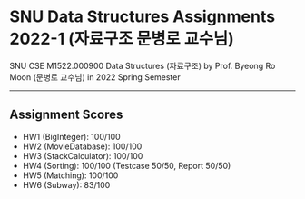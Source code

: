 # SNU Data Structures Assignments 2022-1 (자료구조 문병로 교수님)
SNU CSE M1522.000900 Data Structures (자료구조) by Prof. Byeong Ro Moon (문병로 교수님) in 2022 Spring Semester
***
## Assignment Scores
- HW1 (BigInteger): 100/100
- HW2 (MovieDatabase): 100/100
- HW3 (StackCalculator): 100/100
- HW4 (Sorting): 100/100 (Testcase 50/50, Report 50/50)
- HW5 (Matching): 100/100
- HW6 (Subway): 83/100

